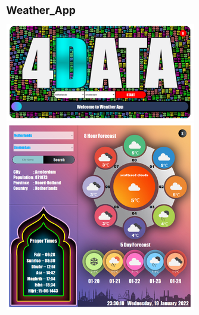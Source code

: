 # Weather_App
![Capa](https://github.com/AdilYunus/Weather_App/blob/main/img/main.png?raw=true)
![Capa](https://github.com/AdilYunus/Weather_App/blob/main/img/weatherApp.png?raw=true)
